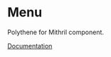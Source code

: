 # Menu

Polythene for Mithril component.

[Documentation](https://github.com/ArthurClemens/polythene/tree/master/docs/components/mithril/menu.md)
